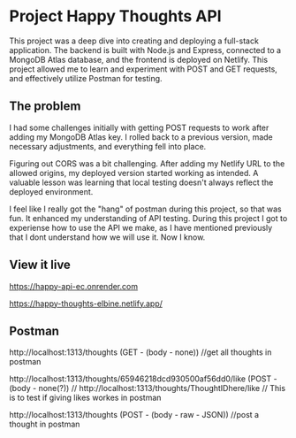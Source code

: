 # Project Happy Thoughts API

This project was a deep dive into creating and deploying a full-stack application. The backend is built with Node.js and Express, connected to a MongoDB Atlas database, and the frontend is deployed on Netlify. This project allowed me to learn and experiment with POST and GET requests, and effectively utilize Postman for testing.

## The problem

I had some challenges initially with getting POST requests to work after adding my MongoDB Atlas key. I rolled back to a previous version, made necessary adjustments, and everything fell into place.

Figuring out CORS was a bit challenging. After adding my Netlify URL to the allowed origins, my deployed version started working as intended. A valuable lesson was learning that local testing doesn't always reflect the deployed environment.

I feel like I really got the "hang" of postman during this project, so that was fun. It enhanced my understanding of API testing. During this project I got to experiense how to use the API we make, as I have mentioned previously that I dont understand how we will use it. Now I know. 



## View it live

https://happy-api-ec.onrender.com

https://happy-thoughts-elbine.netlify.app/


## Postman

http://localhost:1313/thoughts (GET - (body - none)) 
//get all thoughts in postman

http://localhost:1313/thoughts/65946218dcd930500af56dd0/like (POST - (body - none(?))
// http://localhost:1313/thoughts/ThoughtIDhere/like
// This is to test if giving likes workes in postman

http://localhost:1313/thoughts (POST - (body - raw - JSON))
//post a thought in postman 
<!-- {
  "message": "testing happy"
} -->
